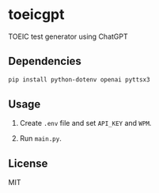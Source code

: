 # toeicgpt
TOEIC test generator using ChatGPT

## Dependencies

```bash
pip install python-dotenv openai pyttsx3
```

## Usage

1. Create `.env` file and set `API_KEY` and `WPM`.

2. Run `main.py`.

## License

MIT
